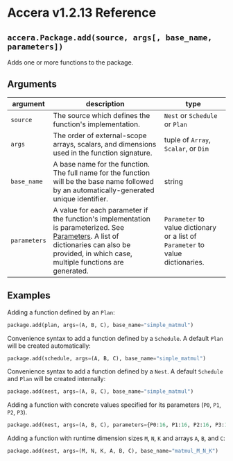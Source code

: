 [//]: # (Project: Accera)
[//]: # (Version: v1.2.13)

# Accera v1.2.13 Reference

## `accera.Package.add(source, args[, base_name, parameters])`
Adds one or more functions to the package.

## Arguments

argument | description | type
--- | --- | ---
`source` | The source which defines the function's implementation. | `Nest` or `Schedule` or `Plan`
`args` | The order of external-scope arrays, scalars, and dimensions used in the function signature. | tuple of `Array`, `Scalar`, or `Dim`
`base_name` | A base name for the function. The full name for the function will be the base name followed by an automatically-generated unique identifier. | string
`parameters` | A value for each parameter if the function's implementation is parameterized. See [Parameters](<../../../Manual/09%20Parameters.md>). A list of dictionaries can also be provided, in which case, multiple functions are generated.| `Parameter` to value dictionary or a list of `Parameter` to value dictionaries.

## Examples

Adding a function defined by an `Plan`:

```python
package.add(plan, args=(A, B, C), base_name="simple_matmul")
```

Convenience syntax to add a function defined by a `Schedule`. A default `Plan` will be created automatically:

```python
package.add(schedule, args=(A, B, C), base_name="simple_matmul")
```

Convenience syntax to add a function defined by a `Nest`. A default `Schedule` and `Plan` will be created internally:

```python
package.add(nest, args=(A, B, C), base_name="simple_matmul")
```

Adding a function with concrete values specified for its parameters (`P0`, `P1`, `P2`, `P3`).

```python
package.add(nest, args=(A, B, C), parameters={P0:16, P1:16, P2:16, P3:1}, base_name="matmul_16_16_16_1")
```

Adding a function with runtime dimension sizes `M`, `N`, `K` and arrays `A`, `B`, and `C`:

```python
package.add(nest, args=(M, N, K, A, B, C), base_name="matmul_M_N_K")
```


<div style="page-break-after: always;"></div>


